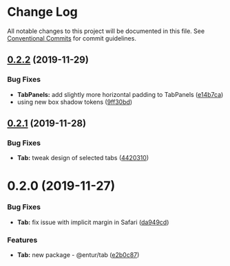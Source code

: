 # Change Log

All notable changes to this project will be documented in this file.
See [Conventional Commits](https://conventionalcommits.org) for commit guidelines.

## [0.2.2](https://bitbucket.org/enturas/design-system/compare/@entur/tab@0.2.1...@entur/tab@0.2.2) (2019-11-29)

### Bug Fixes

- **TabPanels:** add slightly more horizontal padding to TabPanels ([e14b7ca](https://bitbucket.org/enturas/design-system/commits/e14b7caafc92d119e80585aaaf92a83910a6d687))
- using new box shadow tokens ([9ff30bd](https://bitbucket.org/enturas/design-system/commits/9ff30bd52ad2b6e6d770565684a05e15f0b0ba9a))

## [0.2.1](https://bitbucket.org/enturas/design-system/compare/@entur/tab@0.2.0...@entur/tab@0.2.1) (2019-11-28)

### Bug Fixes

- **Tab:** tweak design of selected tabs ([4420310](https://bitbucket.org/enturas/design-system/commits/4420310e8710508a5615e481a88216fbca2239fa))

# 0.2.0 (2019-11-27)

### Bug Fixes

- **Tab:** fix issue with implicit margin in Safari ([da949cd](https://bitbucket.org/enturas/design-system/commits/da949cd49904eadabc7c0241231fefe4cba148ee))

### Features

- **Tab:** new package - @entur/tab ([e2b0c87](https://bitbucket.org/enturas/design-system/commits/e2b0c87893842daaf2e5a8979e65930384bf26ae))

